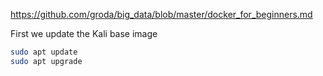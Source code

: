 https://github.com/groda/big_data/blob/master/docker_for_beginners.md

First we update the Kali base image

```bash
sudo apt update
sudo apt upgrade
```

